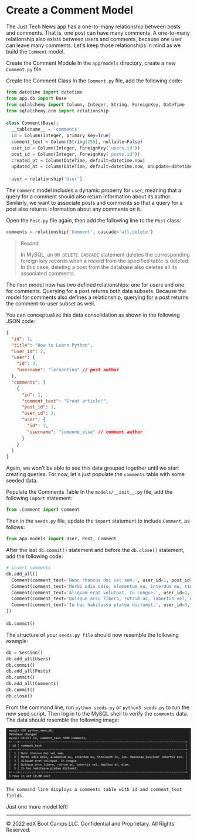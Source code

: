 # Create a Comment Model

The Just Tech News app has a one-to-many relationship between posts and comments. That is, one post can have many comments. A one-to-many relationship also exists between users and comments, because one user can leave many comments. Let's keep those relationships in mind as we build the `Comment` model.

Create the Comment Module
In the `app/models` directory, create a new `Comment.py` file.

Create the Comment Class
In the `Comment.py` file, add the following code:

```python
from datetime import datetime
from app.db import Base
from sqlalchemy import Column, Integer, String, ForeignKey, DateTime
from sqlalchemy.orm import relationship

class Comment(Base):
  __tablename__ = 'comments'
  id = Column(Integer, primary_key=True)
  comment_text = Column(String(255), nullable=False)
  user_id = Column(Integer, ForeignKey('users.id'))
  post_id = Column(Integer, ForeignKey('posts.id'))
  created_at = Column(DateTime, default=datetime.now)
  updated_at = Column(DateTime, default=datetime.now, onupdate=datetime.now)

  user = relationship('User')
```

The `Comment` model includes a dynamic property for `user`, meaning that a query for a comment should also return information about its author. Similarly, we want to associate posts and comments so that a query for a post also returns information about any comments on it.

Open the `Post.py` file again, then add the following line to the `Post` class:

```python
comments = relationship('Comment', cascade='all,delete')
```

> Rewind
>
> In MySQL, an `ON DELETE CASCADE` statement deletes the corresponding foreign key records when a record from the specified table is deleted. In this case, deleting a post from the database also deletes all its associated comments.

The `Post` model now has two defined relationships: one for users and one for comments. Querying for a post returns both data subsets. Because the model for comments also defines a relationship, querying for a post returns the comment-to-user subset as well.

You can conceptualize this data consolidation as shown in the following JSON code:

```json
{
  "id": 1,
  "title": "How to Learn Python",
  "user_id": 2,
  "user": {
    "id": 2,
    "username": "lernantino" // post author
  },
  "comments": [
    {
      "id": 1,
      "comment_text": "Great article!",
      "post_id": 1,
      "user_id": 3,
      "user": {
        "id": 3,
        "username": "someone_else" // comment author
      }
    }
  ]
}
```

Again, we won't be able to see this data grouped together until we start creating queries. For now, let's just populate the `comments` table with some seeded data.

Populate the Comments Table
In the `models/__init__.py` file, add the following `import` statement:

```python
from .Comment import Comment
```

Then in the `seeds.py` file, update the `import` statement to include `Comment`, as follows:

```python
from app.models import User, Post, Comment
```

After the last `db.commit()` statement and before the `db.close()` statement, add the following code:

```python
# insert comments
db.add_all([
  Comment(comment_text='Nunc rhoncus dui vel sem.', user_id=1, post_id=2),
  Comment(comment_text='Morbi odio odio, elementum eu, interdum eu, tincidunt in, leo. Maecenas pulvinar lobortis est.', user_id=1, post_id=3),
  Comment(comment_text='Aliquam erat volutpat. In congue.', user_id=2, post_id=1),
  Comment(comment_text='Quisque arcu libero, rutrum ac, lobortis vel, dapibus at, diam.', user_id=2, post_id=3),
  Comment(comment_text='In hac habitasse platea dictumst.', user_id=3, post_id=3)
])

db.commit()
```

The structure of your `seeds.py file` should now resemble the following example:

```python
db = Session()
db.add_all(Users)
db.commit()
db.add_all(Posts)
db.commit()
db.add_all(Comments)
db.commit()
db.close()
```

From the command line, run `python seeds.py` or `python3 seeds.py` to run the new seed script. Then log in to the MySQL shell to verify the `comments` data. The data should resemble the following image:

![](../Images/600-comment-table.png)

`The command line displays a comments table with id and comment_text fields.`

Just one more model left!

---
© 2022 edX Boot Camps LLC. Confidential and Proprietary. All Rights Reserved.
